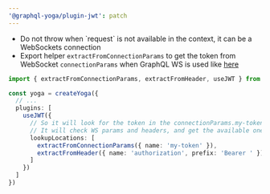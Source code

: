 ```yaml
---
'@graphql-yoga/plugin-jwt': patch
---
```


- Do not throw when \`request\` is not available in the context, it can be a WebSockets connection
- Export helper `extractFromConnectionParams` to get the token from WebSocket `connectionParams` when GraphQL WS is used like [here](https://the-guild.dev/graphql/yoga-server/docs/features/subscriptions#graphql-over-websocket-protocol-via-graphql-ws)

```ts
import { extractFromConnectionParams, extractFromHeader, useJWT } from '@graphql-yoga/plugin-jwt'

const yoga = createYoga({
  // ...
  plugins: [
    useJWT({
      // So it will look for the token in the connectionParams.my-token field in case of a WebSockets connection
      // It will check WS params and headers, and get the available one
      lookupLocations: [
        extractFromConnectionParams({ name: 'my-token' }), 
        extractFromHeader({ name: 'authorization', prefix: 'Bearer ' })
      ]
    })
  ]
})
```
